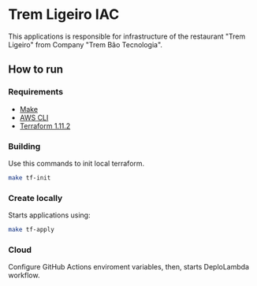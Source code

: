 # Trem Ligeiro IAC

This applications is responsible for infrastructure of the restaurant "Trem Ligeiro" from Company "Trem Bão Tecnologia".

## How to run

### Requirements

-   [Make](https://www.gnu.org/software/make/)
-   [AWS CLI](https://aws.amazon.com/pt/cli/)
-   [Terraform 1.11.2](https://developer.hashicorp.com/terraform/install?product_intent=terraform)

### Building 

Use this commands to init local terraform.

```bash
make tf-init
```

### Create locally

Starts applications using:

```bash
make tf-apply
```

### Cloud
Configure GitHub Actions enviroment variables, then, starts DeploLambda workflow.